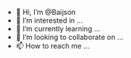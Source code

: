 - 👋 Hi, I’m @Baijson
- 👀 I’m interested in ...
- 🌱 I’m currently learning ...
- 💞️ I’m looking to collaborate on ...
- 📫 How to reach me ...

<!---
Baijson/Baijson is a ✨ special ✨ repository because its `README.md` (this file) appears on your GitHub profile.
You can click the Preview link to take a look at your changes.
--->
